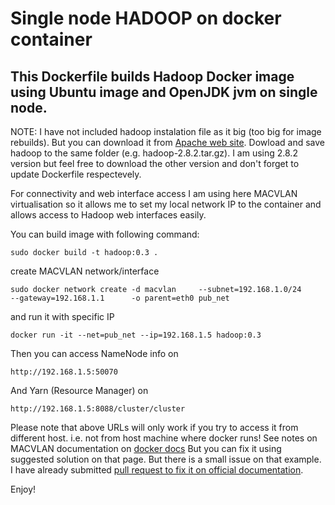 # Single node HADOOP on docker container


## This Dockerfile builds Hadoop Docker image using Ubuntu image and OpenJDK jvm on single node.


NOTE: I have not included hadoop instalation file as it big (too big for image rebuilds). But you can download it from [Apache web site](http://hadoop.apache.org/releases.html).
Dowload and save hadoop to the same folder (e.g. hadoop-2.8.2.tar.gz). 
I am using 2.8.2 version but feel free to download the other version and don't forget to update Dockerfile respectevely.


For connectivity and web interface access I am using here MACVLAN virtualisation so it allows me to set my local network IP to the container and allows access to Hadoop web interfaces easily. 

You can build image  with following command:

```
sudo docker build -t hadoop:0.3 .
```

create MACVLAN network/interface

```
sudo docker network create -d macvlan     --subnet=192.168.1.0/24     --gateway=192.168.1.1      -o parent=eth0 pub_net
```

and run it with specific IP
```
docker run -it --net=pub_net --ip=192.168.1.5 hadoop:0.3
```

Then you can access NameNode info on

```
http://192.168.1.5:50070
```

And Yarn (Resource Manager) on

```
http://192.168.1.5:8088/cluster/cluster
```


Please note that above URLs will only work if you try to access it from different host. i.e. not from host machine where docker runs!
See notes on  MACVLAN documentation on [docker docs](https://docs.docker.com/engine/userguide/networking/get-started-macvlan/#macvlan-bridge-mode-example-usage)
But you can fix it using suggested solution on that page. But there is a small issue on that example. I have already submitted [pull request to fix it on official documentation](https://github.com/docker/docker.github.io/pull/5394).



Enjoy!



